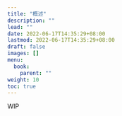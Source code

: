```yaml
---
title: "概述"
description: ""
lead: ""
date: 2022-06-17T14:35:29+08:00
lastmod: 2022-06-17T14:35:29+08:00
draft: false
images: []
menu:
  book:
    parent: ""
weight: 10
toc: true
---
```


WIP